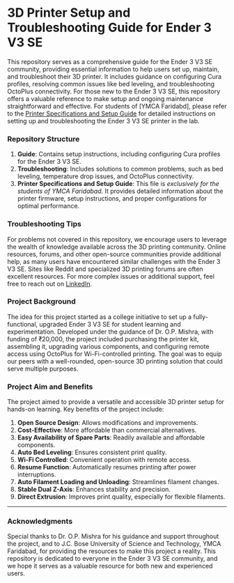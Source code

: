 # **3D Printer Setup and Troubleshooting Guide for Ender 3 V3 SE**


This repository serves as a comprehensive guide for the Ender 3 V3 SE community, providing essential information to help users set up, maintain, and troubleshoot their 3D printer. It includes guidance on configuring Cura profiles, resolving common issues like bed leveling, and troubleshooting OctoPlus connectivity. For those new to the Ender 3 V3 SE, this repository offers a valuable reference to make setup and ongoing maintenance straightforward and effective. For students of [YMCA Faridabd], please refer to the [Printer Specifications and Setup Guide](./Printer%20Specifications%20and%20Setup%20Guide%20for%20Ender%203%20V3%20SE.md) for detailed instructions on setting up and troubleshooting the Ender 3 V3 SE printer in the lab.

### Repository Structure
1. **Guide**: Contains setup instructions, including configuring Cura profiles for the Ender 3 V3 SE.
2. **Troubleshooting**: Includes solutions to common problems, such as bed leveling, temperature drop issues, and OctoPlus connectivity.
3. **Printer Specifications and Setup Guide**: This file is *exclusively for the students of YMCA Faridabad*. It provides detailed information about the printer firmware, setup instructions, and proper configurations for optimal performance.

### Troubleshooting Tips
For problems not covered in this repository, we encourage users to leverage the wealth of knowledge available across the 3D printing community. Online resources, forums, and other open-source communities provide additional help, as many users have encountered similar challenges with the Ender 3 V3 SE. Sites like Reddit and specialized 3D printing forums are often excellent resources.
For more complex issues or additional support, feel free to reach out on [LinkedIn](https://www.linkedin.com/in/smtbhd32/).


### Project Background
The idea for this project started as a college initiative to set up a fully-functional, upgraded Ender 3 V3 SE for student learning and experimentation. Developed under the guidance of Dr. O.P. Mishra, with funding of ₹20,000, the project included purchasing the printer kit, assembling it, upgrading various components, and configuring remote access using OctoPlus for Wi-Fi-controlled printing. The goal was to equip our peers with a well-rounded, open-source 3D printing solution that could serve multiple purposes.

### Project Aim and Benefits
The project aimed to provide a versatile and accessible 3D printer setup for hands-on learning. Key benefits of the project include:

1. **Open Source Design**: Allows modifications and improvements.
2. **Cost-Effective**: More affordable than commercial alternatives.
3. **Easy Availability of Spare Parts**: Readily available and affordable components.
4. **Auto Bed Leveling**: Ensures consistent print quality.
5. **Wi-Fi Controlled**: Convenient operation with remote access.
6. **Resume Function**: Automatically resumes printing after power interruptions.
7. **Auto Filament Loading and Unloading**: Streamlines filament changes.
8. **Stable Dual Z-Axis**: Enhances stability and precision.
9. **Direct Extrusion**: Improves print quality, especially for flexible filaments.

---

### Acknowledgments
Special thanks to Dr. O.P. Mishra for his guidance and support throughout the project, and to J.C. Bose University of Science and Technology, YMCA Faridabad, for providing the resources to make this project a reality. This repository is dedicated to everyone in the Ender 3 V3 SE community, and we hope it serves as a valuable resource for both new and experienced users.

